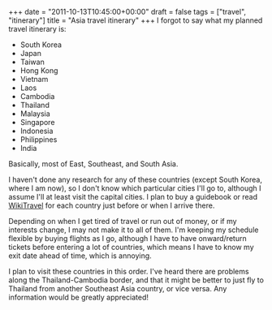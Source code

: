 +++
date = "2011-10-13T10:45:00+00:00"
draft = false
tags = ["travel", "itinerary"]
title = "Asia travel itinerary"
+++
I forgot to say what my planned travel itinerary is:

* South Korea
* Japan
* Taiwan
* Hong Kong
* Vietnam
* Laos
* Cambodia
* Thailand
* Malaysia
* Singapore
* Indonesia
* Philippines
* India

Basically, most of East, Southeast, and South Asia.

I haven't done any research for any of these countries (except South Korea, where I am now), so I don't know which particular cities I'll go to, although I assume I'll at least visit the capital cities. I plan to buy a guidebook or read [WikiTravel](http://wikitravel.org/en/Main_Page) for each country just before or when I arrive there.

Depending on when I get tired of travel or run out of money, or if my interests change, I may not make it to all of them. I'm keeping my schedule flexible by buying flights as I go, although I have to have onward/return tickets before entering a lot of countries, which means I have to know my exit date ahead of time, which is annoying.

I plan to visit these countries in this order. I've heard there are problems along the Thailand-Cambodia border, and that it might be better to just fly to Thailand from another Southeast Asia country, or vice versa. Any information would be greatly appreciated!